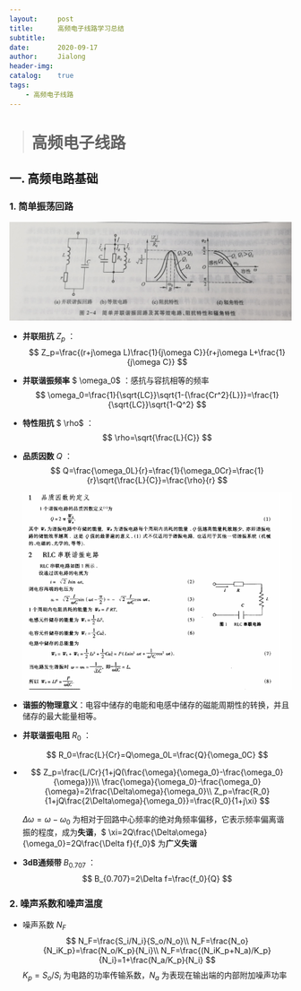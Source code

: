 ```yaml
---
layout:     post
title:      高频电子线路学习总结
subtitle:     
date:       2020-09-17
author:     Jialong
header-img: 
catalog:    true
tags:
    - 高频电子线路
---
```


> # 高频电子线路

## 一. 高频电路基础

### **1. 简单振荡回路**

![](https://raw.githubusercontent.com/Jialong-c/images/master/Blog/9-17/并联谐振回路.jpg)

- **并联阻抗** $Z_p$ ：
  $$
  Z_p=\frac{(r+j\omega L)\frac{1}{j\omega C}}{r+j\omega L+\frac{1}{j\omega C}}
  $$




- **并联谐振频率** $ \omega_0$ ：感抗与容抗相等的频率
  $$
  \omega_0=\frac{1}{\sqrt{LC}}\sqrt{1-{\frac{Cr^2}{L}}}=\frac{1}{\sqrt{LC}}\sqrt{1-Q^2}
  $$




- **特性阻抗** $ \rho$ ：
  $$
  \rho=\sqrt{\frac{L}{C}}
  $$
  
  
  
- **品质因数** $Q$ ：
  $$
  Q=\frac{\omega_0L}{r}=\frac{1}{\omega_0Cr}=\frac{1}{r}\sqrt{\frac{L}{C}}=\frac{\rho}{r}
  $$
  

  ![](https://raw.githubusercontent.com/Jialong-c/images/master/Blog/9-17/品质因数Q.png)

  
  
- **谐振的物理意义**：电容中储存的电能和电感中储存的磁能周期性的转换，并且储存的最大能量相等。




- **并联谐振电阻** $R_0$ ：
  
  
  $$
  R_0=\frac{L}{Cr}=Q\omega_0L=\frac{Q}{\omega_0C}
  $$
  
- $$
  Z_p=\frac{L/Cr}{1+jQ(\frac{\omega}{\omega_0}-\frac{\omega_0}{\omega})}\\
  \frac{\omega}{\omega_0}-\frac{\omega_0}{\omega}=2\frac{\Delta\omega}{\omega_0}\\
  Z_p=\frac{R_0}{1+jQ\frac{2\Delta\omega}{\omega_0}}=\frac{R_0}{1+j\xi}
  $$

  $\Delta\omega=\omega-\omega_0$ 为相对于回路中心频率的绝对角频率偏移，它表示频率偏离谐振的程度，成为**失谐**，$ \xi=2Q\frac{\Delta\omega}{\omega_0}=2Q\frac{\Delta f}{f_0}$ 为**广义失谐**




- **3dB通频带** $B_{0.707}$ ：
  $$
  B_{0.707}=2\Delta f=\frac{f_0}{Q}
  $$
  

### 2. 噪声系数和噪声温度

- 噪声系数 $N_F$ 
  $$
  N_F=\frac{S_i/N_i}{S_o/N_o}\\
  N_F=\frac{N_o}{N_iK_p}=\frac{N_o/K_p}{N_i}\\
  N_F=\frac{(N_iK_p+N_a)/K_p}{N_i}=1+\frac{N_a/K_p}{N_i}
  $$
  $K_p=S_o/S_i$ 为电路的功率传输系数，$N_a$ 为表现在输出端的内部附加噪声功率









